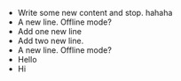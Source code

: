 - Write some new content and stop. hahaha 
- A new line. Offline mode?
- Add one new line
- Add two new line. 
- A new line. Offline mode? 
- Hello 
- Hi
